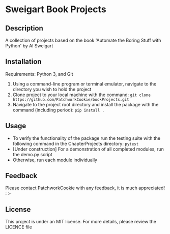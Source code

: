 # Sweigart Book Projects
## Description
A collection of projects based on the book 'Automate the Boring Stuff with Python' by Al Sweigart 
## Installation
Requirements: Python 3, and Git
1. Using a command-line program or terminal emulator, navigate to the directory you wish to hold the project
2. Clone project to your local machine with the command: `git clone https://github.com/PatchworkCookie/bookProjects.git`
3. Navigate to the project root directory and install the package with the command (including period): `pip install .`
## Usage
* To verify the functionality of the package run the testing suite with the following command in the ChapterProjects directory: `pytest`
* [Under construction] For a demonstration of all completed modules, run the demo.py script
* Otherwise, run each module individually
## Feedback
Please contact PatchworkCookie with any feedback, it is much appreciated! : >
## License
This project is under an MIT license. For more details, please review the LICENCE file

